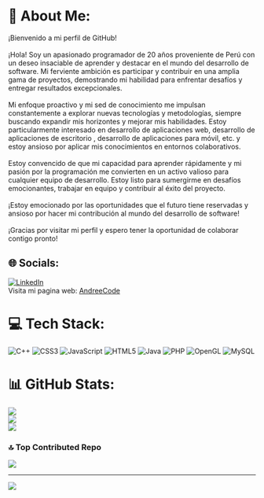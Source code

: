 # 💫 About Me:
¡Bienvenido a mi perfil de GitHub!<br><br>¡Hola! Soy un apasionado programador de 20 años proveniente de Perú con un deseo insaciable de aprender y destacar en el mundo del desarrollo de software. Mi ferviente ambición es participar y contribuir en una amplia gama de proyectos, demostrando mi habilidad para enfrentar desafíos y entregar resultados excepcionales.<br><br>Mi enfoque proactivo y mi sed de conocimiento me impulsan constantemente a explorar nuevas tecnologías y metodologías, siempre buscando expandir mis horizontes y mejorar mis habilidades. Estoy particularmente interesado en  desarrollo de aplicaciones web, desarrollo de aplicaciones de escritorio , desarrollo de aplicaciones para móvil, etc. y estoy ansioso por aplicar mis conocimientos en entornos colaborativos.<br><br>Estoy convencido de que mi capacidad para aprender rápidamente y mi pasión por la programación me convierten en un activo valioso para cualquier equipo de desarrollo. Estoy listo para sumergirme en desafíos emocionantes, trabajar en equipo y contribuir al éxito del proyecto.<br><br>¡Estoy emocionado por las oportunidades que el futuro tiene reservadas y ansioso por hacer mi contribución al mundo del desarrollo de software!<br><br>¡Gracias por visitar mi perfil y espero tener la oportunidad de colaborar contigo pronto!


## 🌐 Socials:
[![LinkedIn](https://img.shields.io/badge/LinkedIn-%230077B5.svg?logo=linkedin&logoColor=white)](https://linkedin.com/in/https://www.linkedin.com/in/andree-phol-apaico-paucca-0b3181229/) <br/>
Visita mi pagina web: [AndreeCode](https://andreecode.rf.gd)

# 💻 Tech Stack:
![C++](https://img.shields.io/badge/c++-%2300599C.svg?style=for-the-badge&logo=c%2B%2B&logoColor=white) ![CSS3](https://img.shields.io/badge/css3-%231572B6.svg?style=for-the-badge&logo=css3&logoColor=white) ![JavaScript](https://img.shields.io/badge/javascript-%23323330.svg?style=for-the-badge&logo=javascript&logoColor=%23F7DF1E) ![HTML5](https://img.shields.io/badge/html5-%23E34F26.svg?style=for-the-badge&logo=html5&logoColor=white) ![Java](https://img.shields.io/badge/java-%23ED8B00.svg?style=for-the-badge&logo=openjdk&logoColor=white) ![PHP](https://img.shields.io/badge/php-%23777BB4.svg?style=for-the-badge&logo=php&logoColor=white) ![OpenGL](https://img.shields.io/badge/OpenGL-%23FFFFFF.svg?style=for-the-badge&logo=opengl) ![MySQL](https://img.shields.io/badge/mysql-%2300000f.svg?style=for-the-badge&logo=mysql&logoColor=white)
# 📊 GitHub Stats:
![](https://github-readme-stats.vercel.app/api?username=Andree-Phol&theme=gotham&hide_border=false&include_all_commits=false&count_private=false)<br/>
![](https://github-readme-streak-stats.herokuapp.com/?user=Andree-Phol&theme=gotham&hide_border=false)<br/>
![](https://github-readme-stats.vercel.app/api/top-langs/?username=Andree-Phol&theme=gotham&hide_border=false&include_all_commits=false&count_private=false&layout=compact)

### 🔝 Top Contributed Repo
![](https://github-contributor-stats.vercel.app/api?username=Andree-Phol&limit=5&theme=tokyonight&combine_all_yearly_contributions=true)

---
[![](https://visitcount.itsvg.in/api?id=Andree-Phol&icon=2&color=0)](https://visitcount.itsvg.in)

<!-- Proudly created with GPRM ( https://gprm.itsvg.in ) -->
